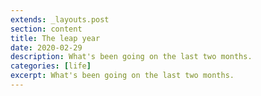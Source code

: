 ```yaml
---
extends: _layouts.post
section: content
title: The leap year
date: 2020-02-29
description: What's been going on the last two months.
categories: [life]
excerpt: What's been going on the last two months.
---
```

